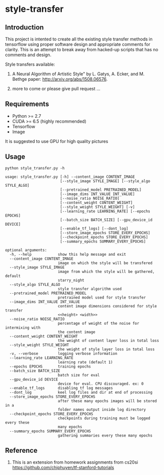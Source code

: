 # style-transfer

## Introduction

This project is intented to create all the existing style transfer methods in tensorflow using proper
software design and appropriate comments for clarity. This is an attempt to break away from hacked-up 
scripts that has no comments and design.

Style transfers available:

1. A Neural Algorithm of Artistic Style" by L. Gatys, A. Ecker, and M. Bethge
   paper: http://arxiv.org/abs/1508.06576. 

2. more to come or please give pull request ...

## Requirements

 - Python >= 2.7
 - CUDA >= 6.5 (highly recommended)
 - Tensorflow
 - Image

It is suggested to use GPU for high quality pictures

## Usage
```
python style_transfer.py -h

usage: style_transfer.py [-h] --content_image CONTENT_IMAGE
                         [--style_image STYLE_IMAGE] [--style_algo STYLE_ALGO]
                         [--pretrained_model PRETRAINED_MODEL]
                         [--image_dims INT_VALUE INT_VALUE]
                         [--noise_ratio NOISE_RATIO]
                         [--content_weight CONTENT_WEIGHT]
                         [--style_weight STYLE_WEIGHT] [-v]
                         [--learning_rate LEARNING_RATE] [--epochs EPOCHS]
                         [--batch_size BATCH_SIZE] [--gpu_device_id DEVICE]
                         [--enable_tf_logs] [--dont_log]
                         [--store_image_epochs STORE_EVERY_EPOCHS]
                         [--checkpoint_epochs STORE_EVERY_EPOCHS]
                         [--summary_epochs SUMMARY_EVERY_EPOCHS]

optional arguments:
  -h, --help            show this help message and exit
  --content_image CONTENT_IMAGE
                        image on which the style will be transfered
  --style_image STYLE_IMAGE
                        image from which the style will be gathered, default
                        starry_night
  --style_algo STYLE_ALGO
                        style transfer algorithm used
  --pretrained_model PRETRAINED_MODEL
                        pretrained model used for style transfer
  --image_dims INT_VALUE INT_VALUE
                        content image dimensions considered for style transfer
                        <<height> <width>>
  --noise_ratio NOISE_RATIO
                        percentage of weight of the noise for intermixing with
                        the content image
  --content_weight CONTENT_WEIGHT
                        the weight of content layer loss in total loss
  --style_weight STYLE_WEIGHT
                        the weight of style layer loss in total loss
  -v, --verbose         logging verbose information
  --learning_rate LEARNING_RATE
                        learning rate (default 1)
  --epochs EPOCHS       training epochs
  --batch_size BATCH_SIZE
                        batch size for eval
  --gpu_device_id DEVICE
                        device for eval. CPU discouraged. ex: 0
  --enable_tf_logs      disabling tf log messages
  --dont_log            keel log files and dir at end of processing
  --store_image_epochs STORE_EVERY_EPOCHS
                        after these many epochs images will be stored in a
                        folder names output inside log directory
  --checkpoint_epochs STORE_EVERY_EPOCHS
                        checkpoints during training must be logged every these
                        many epochs
  --summary_epochs SUMMARY_EVERY_EPOCHS
                        gathering summaries every these many epochs
```


## Reference
1. This is an extension from homework assignments from cs20si
   https://github.com/chiphuyen/tf-stanford-tutorials